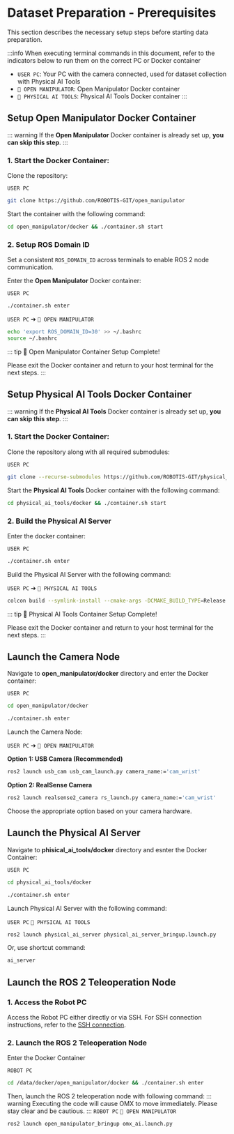 # Dataset Preparation - Prerequisites

This section describes the necessary setup steps before starting data preparation.

:::info
When executing terminal commands in this document, refer to the indicators below to run them on the correct PC or Docker container

- `USER PC`: Your PC with the camera connected, used for dataset collection with Physical AI Tools
- `🐋 OPEN MANIPULATOR`: Open Manipulator Docker container
- `🐋 PHYSICAL AI TOOLS`: Physical AI Tools Docker container
:::

## Setup Open Manipulator Docker Container

::: warning
If the **Open Manipulator** Docker container is already set up, **you can skip this step**.
:::

### 1. Start the Docker Container:

Clone the repository:

`USER PC`
```bash
git clone https://github.com/ROBOTIS-GIT/open_manipulator
```
Start the container with the following command:

```bash
cd open_manipulator/docker && ./container.sh start
```

### 2. Setup ROS Domain ID
Set a consistent `ROS_DOMAIN_ID` across terminals to enable ROS 2 node communication.


Enter the **Open Manipulator** Docker container:

`USER PC`
```bash
./container.sh enter
```

`USER PC` ➔ `🐋 OPEN MANIPULATOR`

```bash
echo 'export ROS_DOMAIN_ID=30' >> ~/.bashrc
source ~/.bashrc
```
::: tip 🎉 Open Manipulator Container Setup Complete!

Please exit the Docker container and return to your host terminal for the next steps.
:::

## Setup Physical AI Tools Docker Container

::: warning
If the **Physical AI Tools** Docker container is already set up, **you can skip this step**.
:::

### 1. Start the Docker Container:

Clone the repository along with all required submodules:

`USER PC`
```bash
git clone --recurse-submodules https://github.com/ROBOTIS-GIT/physical_ai_tools.git
```

Start the **Physical AI Tools** Docker container with the following command:
```bash
cd physical_ai_tools/docker && ./container.sh start
```

### 2. Build the Physical AI Server

Enter the docker container:

`USER PC`
```bash
./container.sh enter
```
Build the Physical AI Server with the following command:

`USER PC` ➔ `🐋 PHYSICAL AI TOOLS`
```bash
colcon build --symlink-install --cmake-args -DCMAKE_BUILD_TYPE=Release
```
::: tip 🎉 Physical AI Tools Container Setup Complete!

Please exit the Docker container and return to your host terminal for the next steps.
:::

## Launch the Camera Node

Navigate to **open_manipulator/docker** directory and enter the Docker container:

`USER PC`
```bash
cd open_manipulator/docker
```
```bash
./container.sh enter
```

Launch the Camera Node:

`USER PC` ➔ `🐋 OPEN MANIPULATOR`

**Option 1: USB Camera (Recommended)**
```bash
ros2 launch usb_cam usb_cam_launch.py camera_name:='cam_wrist'
```

**Option 2: RealSense Camera**
```bash
ros2 launch realsense2_camera rs_launch.py camera_name:='cam_wrist'
```



Choose the appropriate option based on your camera hardware.


## Launch the Physical AI Server

Navigate to **phisical_ai_tools/docker** directory and esnter the Docker Container:

`USER PC`
```bash
cd physical_ai_tools/docker
```
```bash
./container.sh enter
```

Launch Physical AI Server with the following command:

`USER PC` `🐋 PHYSICAL AI TOOLS`
```bash
ros2 launch physical_ai_server physical_ai_server_bringup.launch.py
```
Or, use shortcut command:

```bash
ai_server
```

## Launch the ROS 2 Teleoperation Node

### 1. Access the Robot PC
Access the Robot PC either directly or via SSH. For SSH connection instructions, refer to the [SSH connection](/omx/setup_guide_omx#ssh-connection). 

### 2. Launch the ROS 2 Teleoperation Node

Enter the Docker Container

`ROBOT PC`
```bash
cd /data/docker/open_manipulator/docker && ./container.sh enter
```

Then, launch the ROS 2 teleoperation node with following command:
::: warning
Executing the code will cause OMX to move immediately. Please stay clear and be cautious.
:::
`ROBOT PC` `🐋 OPEN MANIPULATOR`
```bash
ros2 launch open_manipulator_bringup omx_ai.launch.py
``` 